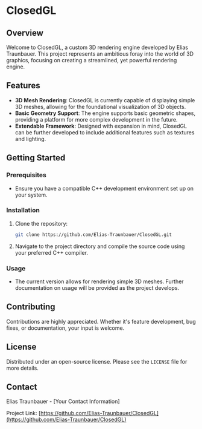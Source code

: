 
# ClosedGL

## Overview

Welcome to ClosedGL, a custom 3D rendering engine developed by Elias Traunbauer. This project represents an ambitious foray into the world of 3D graphics, focusing on creating a streamlined, yet powerful rendering engine.

## Features

- **3D Mesh Rendering**: ClosedGL is currently capable of displaying simple 3D meshes, allowing for the foundational visualization of 3D objects.
- **Basic Geometry Support**: The engine supports basic geometric shapes, providing a platform for more complex development in the future.
- **Extendable Framework**: Designed with expansion in mind, ClosedGL can be further developed to include additional features such as textures and lighting.

## Getting Started

### Prerequisites

- Ensure you have a compatible C++ development environment set up on your system.

### Installation

1. Clone the repository:
   ```sh
   git clone https://github.com/Elias-Traunbauer/ClosedGL.git
   ```
2. Navigate to the project directory and compile the source code using your preferred C++ compiler.

### Usage

- The current version allows for rendering simple 3D meshes. Further documentation on usage will be provided as the project develops.

## Contributing

Contributions are highly appreciated. Whether it's feature development, bug fixes, or documentation, your input is welcome.

## License

Distributed under an open-source license. Please see the `LICENSE` file for more details.

## Contact

Elias Traunbauer - [Your Contact Information]

Project Link: [https://github.com/Elias-Traunbauer/ClosedGL](https://github.com/Elias-Traunbauer/ClosedGL)
